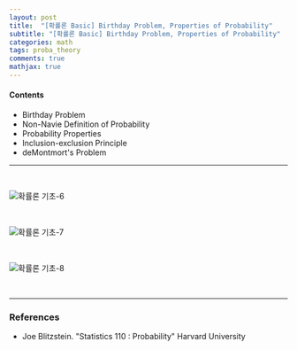 ```yaml
---
layout: post
title:  "[확률론 Basic] Birthday Problem, Properties of Probability"
subtitle: "[확률론 Basic] Birthday Problem, Properties of Probability"
categories: math
tags: proba_theory
comments: true
mathjax: true
---
```

#### Contents
- Birthday Problem
- Non-Navie Definition of Probability
- Probability Properties
- Inclusion-exclusion Principle
- deMontmort's Problem

---
<br>

![확률론 기초-6](https://user-images.githubusercontent.com/53929665/116772926-29016500-aa8d-11eb-853f-82498f72de35.jpg)

<br>

![확률론 기초-7](https://user-images.githubusercontent.com/53929665/116772928-2a329200-aa8d-11eb-9ad6-dd8956ee9633.jpg)

<br>

![확률론 기초-8](https://user-images.githubusercontent.com/53929665/116772929-2a329200-aa8d-11eb-8bd3-2bb61b857c74.jpg)


<br>

---

### References
- Joe Blitzstein. "Statistics 110 : Probability"  Harvard University


